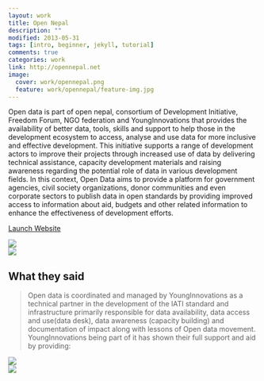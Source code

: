```yaml
---
layout: work
title: Open Nepal
description: ""
modified: 2013-05-31
tags: [intro, beginner, jekyll, tutorial]
comments: true
categories: work
link: http://opennepal.net  
image:
  cover: work/opennepal.png
  feature: work/opennepal/feature-img.jpg
---
```


<div class="layout work-description">
<p>Open data is part of open nepal, consortium of Development Initiative, Freedom Forum, NGO federation and YoungInnovations that provides the availability of better data, tools, skills and support to help those in the development ecosystem to access, analyse and use data for more inclusive and effective development. This initiative supports a range of development actors to improve their projects through increased use of data by delivering technical assistance, capacity development materials and raising awareness regarding the potential role of data in various development fields. In this context, Open Data aims to provide a platform for government agencies, civil society organizations, donor communities and even corporate sectors to publish data in open standards by providing improved access to information about aid, budgets and other related information to enhance the effectiveness of development efforts. </p>

<a href="{{ page.link }}" target="_blank" class="button work-btn launch-btn"><span class="see-work"> Launch Website</span><span class="progress"></span></a>
</div>
<div class="screenshot-wrapper">
<div class="layout inner-screenshot">
<div class="screenshot">
<img src="{{ site.url }}/images/work/opennepal/opennepalimg-1.png"/> 
</div>
<div class="screenshot">
<img src="{{ site.url }}/images/work/opennepal/opennepalimg-2.png"/> 
</div>
</div>
</div>

## What they said

> Open data is coordinated and managed by YoungInnovations as a technical partner in the development of the IATI standard and infrastructure primarily responsible for data availability, data access and use(data desk),  data awareness (capacity building) and documentation of impact along with lessons of Open data movement. YoungInnovations being part of it has shown their full support and aid by providing:



<div class="screenshot-wrapper">
<div class="layout inner-screenshot">
<div class="screenshot">
<img src="{{ site.url }}/images/work/opennepal/opennepalimg-3.png"/> 
</div>
<div class="screenshot">
<img src="{{ site.url }}/images/work/opennepal/opennepalimg-4.png"/> 
</div>
</div>
</div>
